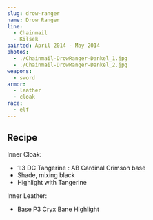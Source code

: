 ```yaml
---
slug: drow-ranger
name: Drow Ranger
line:
  - Chainmail
  - Kilsek
painted: April 2014 - May 2014
photos:
  - ./Chainmail-DrowRanger-Dankel_1.jpg
  - ./Chainmail-DrowRanger-Dankel_2.jpg
weapons:
  - sword
armor:
  - leather
  - cloak
race:
  - elf
---
```


## Recipe

Inner Cloak:

- 1:3 DC Tangerine : AB Cardinal Crimson base
- Shade, mixing black
- Highlight with Tangerine

Inner Leather:

- Base P3 Cryx Bane Highlight
